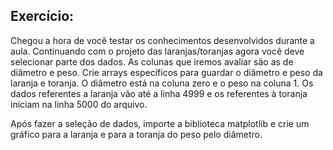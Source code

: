 ## Exercício:

Chegou a hora de você testar os conhecimentos desenvolvidos durante a aula. Continuando com o projeto das laranjas/toranjas agora você deve selecionar parte dos dados. As colunas que iremos avaliar são as de diâmetro e peso. Crie arrays específicos para guardar o diâmetro e peso da laranja e toranja. O diâmetro está na coluna zero e o peso na coluna 1. Os dados referentes a laranja vão até a linha 4999 e os referentes à toranja iniciam na linha 5000 do arquivo.

Após fazer a seleção de dados, importe a biblioteca matplotlib e crie um gráfico para a laranja e para a toranja do peso pelo diâmetro.


